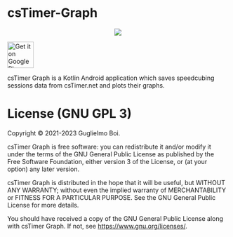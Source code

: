 # csTimer-Graph
<p align="center">
  <img src="https://play-lh.googleusercontent.com/4s7zvRkpPLEPUB2W_QYzqSTGBqcwGo84kLst5skKeoAQ66-90ykoBLnB-Q77bnLun40=w240-h480-rw"/>
</p>

<a href="https://play.google.com/store/apps/details?id=com.guglielmoboi.cstimergraph" target="_blank">
  <img alt="Get it on Google Play"
       src="https://play.google.com/intl/en_us/badges/images/generic/en-play-badge.png" height="60"/>
</a>

csTimer Graph is a Kotlin Android application which saves speedcubing sessions data from csTimer.net and plots their graphs.

# License (GNU GPL 3)

  Copyright © 2021-2023 Guglielmo Boi.

  csTimer Graph is free software: you can redistribute it
  and/or modify it under the terms of the GNU General
  Public License as published by the Free Software
  Foundation, either version 3 of the License, or (at your
  option) any later version.

  csTimer Graph is distributed in the hope that it will be
  useful, but WITHOUT ANY WARRANTY; without even
  the implied warranty of MERCHANTABILITY or FITNESS
  FOR A PARTICULAR PURPOSE.  See the GNU General
  Public License for more details.

  You should have received a copy of the GNU General
  Public License along with csTimer Graph.
  If not, see https://www.gnu.org/licenses/.